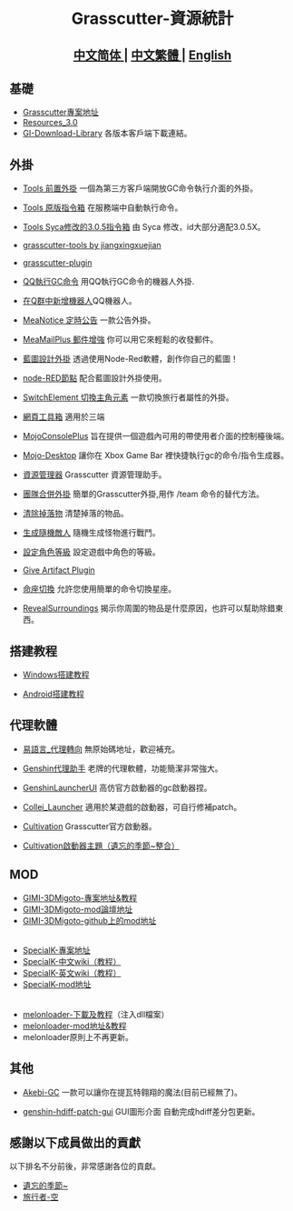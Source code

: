 <h1 align="center">Grasscutter-資源統計</h1>

<h2 align="center">
<a href="https://github.com/Yuer-QAQ/Grasscutter-Plugin/blob/main/README.md">中文简体
</a> | 
<a href="https://github.com/Yuer-QAQ/Grasscutter-Plugin/blob/main/README_zh-TW.md">中文繁體
</a> | 
<a href="https://github.com/Yuer-QAQ/Grasscutter-Plugin/blob/main/README_en-US.md">English
</a>
</h2>

## 基礎

* [Grasscutter專案地址](https://github.com/Grasscutters/Grasscutter)
* [Resources_3.0](https://github.com/tamilpp25/Grasscutter_Resources)
* [GI-Download-Library](https://github.com/kyou-nase/GI-Download-Library) 各版本客戶端下載連結。

## 外掛

* [Tools 前置外掛](https://github.com/jie65535/gc-opencommand-plugin)   一個為第三方客戶端開放GC命令執行介面的外掛。

* [Tools 原版指令箱](https://github.com/jie65535/GrasscutterCommandGenerator)  在服務端中自動執行命令。

* [Tools Syca修改的3.0.5指令箱](https://github.com/TeyvatL/GrasscutterTool-3.0.5)  由 Syca 修改，id大部分適配3.0.5X。

* [grasscutter-tools by jiangxingxuejian](https://github.com/jianxingxuejian/grasscutter-tools/tree/v1.3.0)

* [grasscutter-plugin](https://github.com/jianxingxuejian/grasscutter-plugin/tree/v1.2.2)

* [QQ執行GC命令](https://github.com/jie65535/JGrasscutterCommand)   用QQ執行GC命令的機器人外掛.
  
* [在Q群中新增機器人](https://github.com/mamoe/mirai-console)QQ機器人。

* [MeaNotice 定時公告](https://github.com/Coooookies/Grasscutter-MeaNotice)     一款公告外掛。

* [MeaMailPlus 郵件增強](https://github.com/Coooookies/Grasscutter-MeaMailPlus)  你可以用它來輕鬆的收發郵件。

* [藍圖設計外掛](https://github.com/liujiaqi7998/EasyGrasscutters)  透過使用Node-Red軟體，創作你自己的藍圖！

* [node-RED節點](https://github.com/liujiaqi7998/node-red-easy-grasscutters) 配合藍圖設計外掛使用。

* [SwitchElement 切換主角元素](https://github.com/Penelopeep/SwitchElementTraveller)    一款切換旅行者屬性的外掛。

* [網頁工具箱](https://github.com/liujiaqi7998/GrasscuttersWebDashboard)   適用於三端

* [MojoConsolePlus](https://github.com/gc-mojoconsole/gc-mojoconsole-backend)  旨在提供一個遊戲內可用的帶使用者介面的控制檯後端。

* [Mojo-Desktop](https://github.com/gc-toolkit/Mojo-Desktop)   讓你在 Xbox Game Bar 裡快捷執行gc的命令/指令生成器。

* [資源管理器](https://github.com/gc-toolkit/gc-cli)    Grasscutter 資源管理助手。

* [團隊合併外掛](https://github.com/Penelopeep/TeamMerge)   簡單的Grasscutter外掛,用作 /team 命令的替代方法。

* [清除掉落物](https://github.com/hamusuke0323/DroppedItemsKiller)  清楚掉落的物品。

* [生成隨機敵人](https://github.com/NotThorny/MobWave)  隨機生成怪物進行戰鬥。

* [設定角色等級](https://github.com/NotThorny/setLevel) 設定遊戲中角色的等級。

* [Give Artifact Plugin](https://github.com/snoobi-seggs/GiveArtifactPlugin)  

* [命座切換](https://github.com/Penelopeep/SetConstellation_Plugin) 允許您使用簡單的命令切換星座。

* [RevealSurroundings](https://github.com/snoobi-seggs/RevealSurroundingsPllllugin) 揭示你周圍的物品是什麼原因，也許可以幫助除錯東西。

## 搭建教程

* [Windows搭建教程](https://www.rainkavik.com/archives/254/)

* [Android搭建教程](https://github.com/ElaXan/GCAndroid)

## 代理軟體

* [易語言_代理轉向](https://cloud.rainkavik.com/s/gKBcV) 無原始碼地址，歡迎補充。

* [Genshin代理助手](https://github.com/liujiaqi7998/genshinclienthelper) 老牌的代理軟體，功能簡潔非常強大。

* [GenshinLauncherUI](https://github.com/gc-toolkit/GenshinLauncher)  高仿官方啟動器的gc啟動器捏。

* [Collei_Launcher](https://github.com/Bambi5/Collei_Launcher)  適用於某遊戲的啟動器，可自行修補patch。

* [Cultivation](https://github.com/Grasscutters/Cultivation/blob/main/README_zh-CN.md) Grasscutter官方啟動器。
* [Cultivation啟動器主題（遺忘的季節~整合）](https://github.com/Yuer-QAQ/Grasscutter-Plugin/blob/main/Custom%20skins_zh-CN.md)

## MOD

* [GIMI-3DMigoto-專案地址&教程](https://github.com/SilentNightSound/GI-Model-Importer)
* [GIMI-3DMigoto-mod論壇地址](https://gamebanana.com/mods/games/8552)
* [GIMI-3DMigoto-github上的mod地址](https://github.com/SilentNightSound/GI-Model-Importer-Assets)  
 ######
* [SpecialK-專案地址](https://github.com/SpecialKO/SpecialK)
* [SpecialK-中文wiki（教程）](https://github.com/zeroruka/GI-SKMods-wiki/wiki)
* [SpecialK-英文wiki（教程）](https://github.com/zeroruka/GI-SKMods/wiki)
* [SpecialK-mod地址](https://github.com/zeroruka/GI-SKMods)
 ######
* [melonloader-下載及教程](https://github.com/Lost-Season/ChecksumBypass)（注入dll檔案）
* [melonloader-mod地址&教程](https://github.com/zeroruka/GI-Assets/tree/main/Mods/Scripts)
* melonloader原則上不再更新。

## 其他

* [Akebi-GC](https://github.com/Akebi-Group/Akebi-GC/blob/master/README_zh-Hans.md) 一款可以讓你在提瓦特翱翔的魔法(目前已經無了)。

* [genshin-hdiff-patch-gui](https://github.com/RainKavik-Group/genshin-hdiff-patch-gui) GUI圖形介面 自動完成hdiff差分包更新。


## 感謝以下成員做出的貢獻

以下排名不分前後，非常感謝各位的貢獻。

* [遺忘的季節~](https://github.com/Lost-Season)
* [旅行者-空](https://github.com/wcjqwq)
